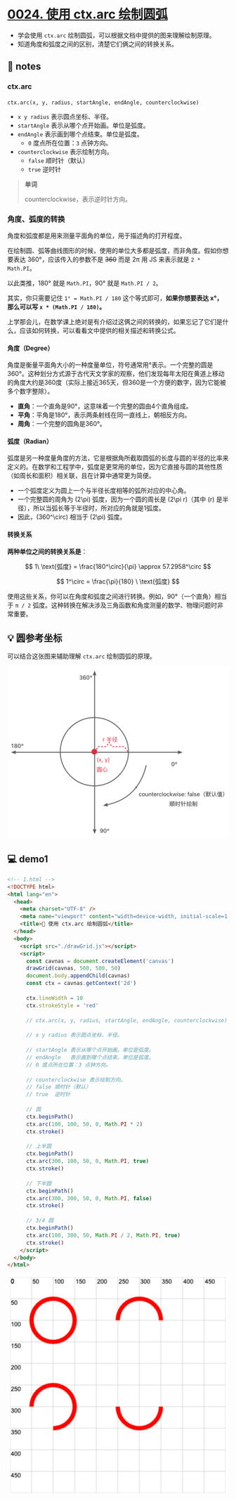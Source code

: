 # [0024. 使用 ctx.arc 绘制圆弧](https://github.com/Tdahuyou/canvas/tree/main/0024.%20%E4%BD%BF%E7%94%A8%20ctx.arc%20%E7%BB%98%E5%88%B6%E5%9C%86%E5%BC%A7)

- 学会使用 `ctx.arc` 绘制圆弧，可以根据文档中提供的图来理解绘制原理。
- 知道角度和弧度之间的区别，清楚它们俩之间的转换关系。

## 📒 notes

### ctx.arc

`ctx.arc(x, y, radius, startAngle, endAngle, counterclockwise)`

- `x y radius` 表示圆点坐标、半径。
- `startAngle` 表示从哪个点开始画。单位是弧度。
- `endAngle` 表示画到哪个点结束。单位是弧度。
  - `0` 度点所在位置：`3` 点钟方向。
- `counterclockwise` 表示绘制方向。
  - `false` 顺时针（默认）
  - `true`  逆时针

> **单词**
>
> counterclockwise，表示逆时针方向。

### 角度、弧度的转换

角度和弧度都是用来测量平面角的单位，用于描述角的打开程度。

在绘制圆、弧等曲线图形的时候，使用的单位大多都是弧度，而非角度。假如你想要表达 360°，应该传入的参数不是 ~~360~~ 而是 2π 用 JS 来表示就是 `2 * Math.PI`。

以此类推，180° 就是 `Math.PI`，90° 就是 `Math.PI / 2`。

其实，你只需要记住 `1° = Math.PI / 180` 这个等式即可，**如果你想要表达 x°，那么可以写 `x * (Math.PI / 180)`。**

上学那会儿，在数学课上绝对是有介绍过这俩之间的转换的，如果忘记了它们是什么，应该如何转换，可以看看文中提供的相关描述和转换公式。

#### 角度（Degree）

角度是衡量平面角大小的一种度量单位，符号通常用°表示。一个完整的圆是360°。这种划分方式源于古代天文学家的观察，他们发现每年太阳在黄道上移动的角度大约是360度（实际上接近365天，但360是一个方便的数字，因为它能被多个数字整除）。

- **直角**：一个直角是90°，这意味着一个完整的圆由4个直角组成。
- **平角**：平角是180°，表示两条射线在同一直线上，朝相反方向。
- **周角**：一个完整的圆角是360°。

#### 弧度（Radian）

弧度是另一种度量角度的方法，它是根据角所截取圆弧的长度与圆的半径的比率来定义的。在数学和工程学中，弧度是更常用的单位，因为它直接与圆的其他性质（如周长和面积）相关联，且在计算中通常更为简便。

- 一个弧度定义为圆上一个与半径长度相等的弧所对应的中心角。
- 一个完整圆的周角为 (2\pi) 弧度，因为一个圆的周长是 (2\pi r)（其中 (r) 是半径），所以当弧长等于半径时，所对应的角就是1弧度。
- 因此，(360^\circ) 相当于 (2\pi) 弧度。

#### 转换关系

**两种单位之间的转换关系是**：

$$
1\ \text{弧度} = \frac{180^\circ}{\pi} \approx 57.2958^\circ
$$

$$
1^\circ = \frac{\pi}{180} \ \text{弧度}
$$

使用这些关系，你可以在角度和弧度之间进行转换。例如，90°（一个直角）相当于 `π / 2` 弧度。这种转换在解决涉及三角函数和角度测量的数学、物理问题时非常重要。

## 💡 圆参考坐标

可以结合这张图来辅助理解 `ctx.arc` 绘制圆弧的原理。

![](md-imgs/2024-10-04-01-00-48.png)

## 💻 demo1

```html
<!-- 1.html -->
<!DOCTYPE html>
<html lang="en">
  <head>
    <meta charset="UTF-8" />
    <meta name="viewport" content="width=device-width, initial-scale=1.0" />
    <title>📝 使用 ctx.arc 绘制圆弧</title>
  </head>
  <body>
    <script src="./drawGrid.js"></script>
    <script>
      const cavnas = document.createElement('canvas')
      drawGrid(cavnas, 500, 500, 50)
      document.body.appendChild(cavnas)
      const ctx = cavnas.getContext('2d')

      ctx.lineWidth = 10
      ctx.strokeStyle = 'red'

      // ctx.arc(x, y, radius, startAngle, endAngle, counterclockwise)

      // x y radius 表示圆点坐标、半径。

      // startAngle 表示从哪个点开始画。单位是弧度。
      // endAngle   表示画到哪个点结束。单位是弧度。
      // 0 度点所在位置：3 点钟方向。

      // counterclockwise 表示绘制方向。
      // false 顺时针（默认）
      // true  逆时针

      // 圆
      ctx.beginPath()
      ctx.arc(100, 100, 50, 0, Math.PI * 2)
      ctx.stroke()

      // 上半圆
      ctx.beginPath()
      ctx.arc(300, 100, 50, 0, Math.PI, true)
      ctx.stroke()

      // 下半圆
      ctx.beginPath()
      ctx.arc(300, 300, 50, 0, Math.PI, false)
      ctx.stroke()

      // 3/4 圆
      ctx.beginPath()
      ctx.arc(100, 300, 50, Math.PI / 2, Math.PI, true)
      ctx.stroke()
    </script>
  </body>
</html>
```

![](md-imgs/2024-10-04-01-01-24.png)
